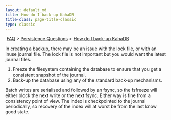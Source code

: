 ```yaml
---
layout: default_md
title: How do I back-up KahaDB 
title-class: page-title-classic
type: classic
---
```


 [FAQ](faq) > [Persistence Questions](persistence-questions) > [How do I back-up KahaDB](how-do-i-back-up-kahadb)


In creating a backup, there may be an issue with the lock file, or with an inuse journal file. The lock file is not important but you would want the latest journal files.

1.  Freeze the filesystem containing the database to ensure that you get a consistent snapshot of the journal.
2.  Back-up the database using any of the standard back-up mechanisms.

Batch writes are serialised and followed by an fsync, so the fsfreeze will either block the next write or the next fsync. Either way is fine from a consistency point of view. The index is checkpointed to the journal periodically, so recovery of the index will at worst be from the last know good state.

